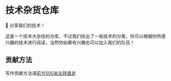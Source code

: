 # 技术杂货仓库
:tiger: 分享我们的技术！

这是一个技术大杂烩的仓库，不过我们给出了一些技术的分类，你可以根据你所感兴趣的技术进行阅读，当然你如果有兴趣也可以加入我们的队伍！


## 贡献方法

写作贡献方法请[前方500米左转直走](Contributing.md)
